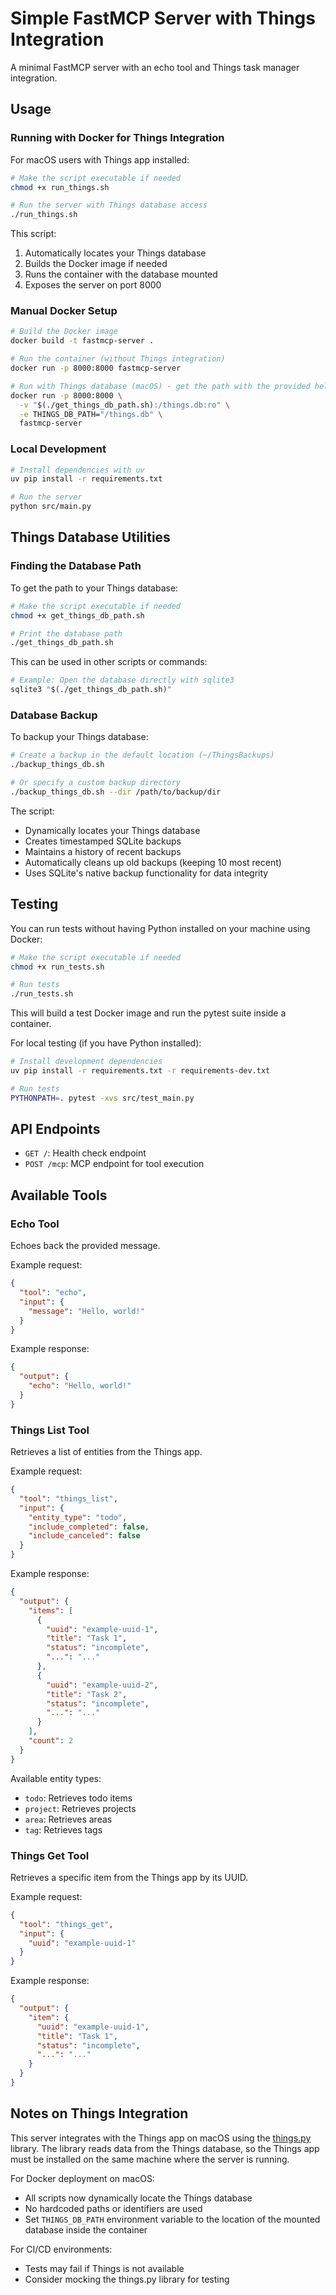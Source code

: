 # Simple FastMCP Server with Things Integration

A minimal FastMCP server with an echo tool and Things task manager integration.

## Usage

### Running with Docker for Things Integration

For macOS users with Things app installed:

```bash
# Make the script executable if needed
chmod +x run_things.sh

# Run the server with Things database access
./run_things.sh
```

This script:
1. Automatically locates your Things database
2. Builds the Docker image if needed
3. Runs the container with the database mounted
4. Exposes the server on port 8000

### Manual Docker Setup

```bash
# Build the Docker image
docker build -t fastmcp-server .

# Run the container (without Things integration)
docker run -p 8000:8000 fastmcp-server

# Run with Things database (macOS) - get the path with the provided helper script
docker run -p 8000:8000 \
  -v "$(./get_things_db_path.sh):/things.db:ro" \
  -e THINGS_DB_PATH="/things.db" \
  fastmcp-server
```

### Local Development

```bash
# Install dependencies with uv
uv pip install -r requirements.txt

# Run the server
python src/main.py
```

## Things Database Utilities

### Finding the Database Path

To get the path to your Things database:

```bash
# Make the script executable if needed
chmod +x get_things_db_path.sh

# Print the database path
./get_things_db_path.sh
```

This can be used in other scripts or commands:

```bash
# Example: Open the database directly with sqlite3
sqlite3 "$(./get_things_db_path.sh)"
```

### Database Backup

To backup your Things database:

```bash
# Create a backup in the default location (~/ThingsBackups)
./backup_things_db.sh

# Or specify a custom backup directory
./backup_things_db.sh --dir /path/to/backup/dir
```

The script:
- Dynamically locates your Things database
- Creates timestamped SQLite backups
- Maintains a history of recent backups
- Automatically cleans up old backups (keeping 10 most recent)
- Uses SQLite's native backup functionality for data integrity

## Testing

You can run tests without having Python installed on your machine using Docker:

```bash
# Make the script executable if needed
chmod +x run_tests.sh

# Run tests
./run_tests.sh
```

This will build a test Docker image and run the pytest suite inside a container.

For local testing (if you have Python installed):

```bash
# Install development dependencies
uv pip install -r requirements.txt -r requirements-dev.txt

# Run tests
PYTHONPATH=. pytest -xvs src/test_main.py
```

## API Endpoints

- `GET /`: Health check endpoint
- `POST /mcp`: MCP endpoint for tool execution

## Available Tools

### Echo Tool

Echoes back the provided message.

Example request:
```json
{
  "tool": "echo",
  "input": {
    "message": "Hello, world!"
  }
}
```

Example response:
```json
{
  "output": {
    "echo": "Hello, world!"
  }
}
```

### Things List Tool

Retrieves a list of entities from the Things app.

Example request:
```json
{
  "tool": "things_list",
  "input": {
    "entity_type": "todo",
    "include_completed": false,
    "include_canceled": false
  }
}
```

Example response:
```json
{
  "output": {
    "items": [
      {
        "uuid": "example-uuid-1",
        "title": "Task 1",
        "status": "incomplete",
        "...": "..."
      },
      {
        "uuid": "example-uuid-2",
        "title": "Task 2",
        "status": "incomplete",
        "...": "..."
      }
    ],
    "count": 2
  }
}
```

Available entity types:
- `todo`: Retrieves todo items
- `project`: Retrieves projects
- `area`: Retrieves areas
- `tag`: Retrieves tags

### Things Get Tool

Retrieves a specific item from the Things app by its UUID.

Example request:
```json
{
  "tool": "things_get",
  "input": {
    "uuid": "example-uuid-1"
  }
}
```

Example response:
```json
{
  "output": {
    "item": {
      "uuid": "example-uuid-1",
      "title": "Task 1",
      "status": "incomplete",
      "...": "..."
    }
  }
}
```

## Notes on Things Integration

This server integrates with the Things app on macOS using the [things.py](https://github.com/thingsapi/things.py) library. The library reads data from the Things database, so the Things app must be installed on the same machine where the server is running.

For Docker deployment on macOS:
- All scripts now dynamically locate the Things database
- No hardcoded paths or identifiers are used
- Set `THINGS_DB_PATH` environment variable to the location of the mounted database inside the container

For CI/CD environments:
- Tests may fail if Things is not available
- Consider mocking the things.py library for testing
